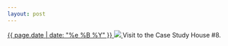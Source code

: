 ```yaml
---
layout: post
---
```


<p>
  <a href="/295">
    <time>{{ page.date | date: "%e %B %Y" }}</time>
    <img src="{{ site.assets_url }}/295.jpg">
  </a>
  Visit to the Case Study House #8.
</p>
